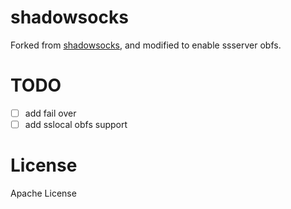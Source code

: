 shadowsocks
===========
Forked from [shadowsocks](https://github.com/shadowsocks/shadowsocks), and modified to enable ssserver obfs.

# TODO
- [ ] add fail over
- [ ] add sslocal obfs support

# License

Apache License
